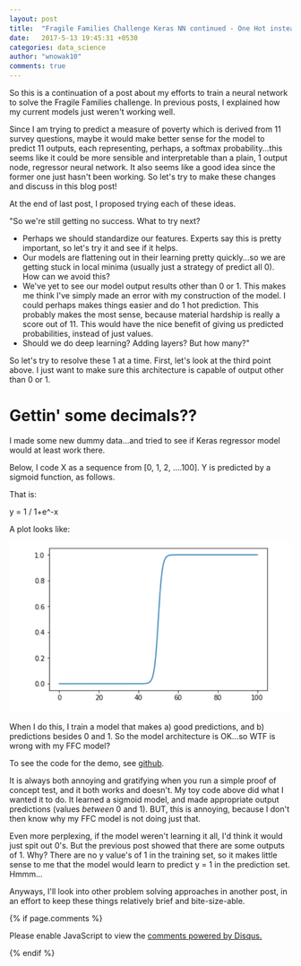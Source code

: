 ```yaml
---
layout: post
title:  "Fragile Families Challenge Keras NN continued - One Hot instead of regression?"
date:   2017-5-13 19:45:31 +0530
categories: data_science
author: "wnowak10"
comments: true
---
```


So this is a continuation of a post about my efforts to train a neural network to solve the Fragile Families challenge. In previous posts, I explained how my current models just weren't working well.

Since I am trying to predict a measure of poverty which is derived from 11 survey questions, maybe it would make better sense for the model to predict 11 outputs, each representing, perhaps, a softmax probability...this seems like it could be more sensible and interpretable than a plain, 1 output node, regressor neural network. It also seems like a good idea since the former one just hasn't been working. So let's try to make these changes and discuss in this blog post!














At the end of last post, I proposed trying each of these ideas.

"So we're still getting no success. What to try next?

- Perhaps we should standardize our features. Experts say this is pretty important, so let's try it and see if it helps.
- Our models are flattening out in their learning pretty quickly...so we are getting stuck in local minima (usually just a strategy of predict all 0). How can we avoid this?
- We've yet to see our model output results other than 0 or 1. This makes me think I've simply made an error with my construction of the model. I could perhaps makes things easier and do 1 hot prediction. This probably makes the most sense, because material hardship is really a score out of 11. This would have the nice benefit of giving us predicted probabilities, instead of just values. 
- Should we do deep learning? Adding layers? But how many?"

So let's try to resolve these 1 at a time. First, let's look at the third point above. I just want to make sure this architecture is capable of output other than 0 or 1.

# Gettin' some decimals??

I made some new dummy data...and tried to see if Keras regressor model would at least work there.

Below, I code X as a sequence from [0, 1, 2, ....100]. Y is predicted by a sigmoid function, as follows.

That is:

y = 1 / 1+e^-x

A plot looks like:

![](/images/keras/sig.png?raw=true)

When I do this, I train a model that makes a) good predictions, and b) predictions besides 0 and 1. So the model architecture is OK...so WTF is wrong with my FFC model?

To see the code for the demo, see [github](https://github.com/wnowak10/keras_playing/blob/master/keras_sigmoid_play.ipynb).

It is always both annoying and gratifying when you run a simple proof of concept test, and it both works and doesn't. My toy code above did what I wanted it to do. It learned a sigmoid model, and made appropriate output predictions (values *between* 0 and 1). BUT, this is annoying, because I don't then know why my FFC model is not doing just that. 

Even more perplexing, if the model weren't learning it all, I'd think it would just spit out 0's. But the previous post showed that there are some outputs of 1. Why? There are no y value's of 1 in the training set, so it makes little sense to me that the model would learn to predict y = 1 in the prediction set. Hmmm...

Anyways, I'll look into other problem solving approaches in another post, in an effort to keep these things relatively brief and bite-size-able. 


{% if page.comments %}

<div id="disqus_thread"></div>
<script>

/**
*  RECOMMENDED CONFIGURATION VARIABLES: EDIT AND UNCOMMENT THE SECTION BELOW TO INSERT DYNAMIC VALUES FROM YOUR PLATFORM OR CMS.
*  LEARN WHY DEFINING THESE VARIABLES IS IMPORTANT: https://disqus.com/admin/universalcode/#configuration-variables*/
/*
var disqus_config = function () {
this.page.url = PAGE_URL;  // Replace PAGE_URL with your page's canonical URL variable
this.page.identifier = PAGE_IDENTIFIER; // Replace PAGE_IDENTIFIER with your page's unique identifier variable
};
*/
(function() { // DON'T EDIT BELOW THIS LINE
var d = document, s = d.createElement('script');
s.src = '//wnowak10-github-io.disqus.com/embed.js';
s.setAttribute('data-timestamp', +new Date());
(d.head || d.body).appendChild(s);
})();
</script>
<noscript>Please enable JavaScript to view the <a href="https://disqus.com/?ref_noscript">comments powered by Disqus.</a></noscript>

{% endif %}

